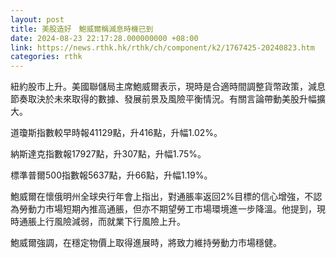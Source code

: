 ```yaml
---
layout: post
title: 美股造好　鮑威爾稱減息時機已到
date: 2024-08-23 22:17:28.000000000 +08:00
link: https://news.rthk.hk/rthk/ch/component/k2/1767425-20240823.htm
categories: rthk
---
```


紐約股市上升。美國聯儲局主席鮑威爾表示，現時是合適時間調整貨幣政策，減息節奏取決於未來取得的數據、發展前景及風險平衡情況。有關言論帶動美股升幅擴大。

道瓊斯指數較早時報41129點，升416點，升幅1.02%。

納斯達克指數報17927點，升307點，升幅1.75%。

標準普爾500指數報5637點，升66點，升幅1.19%。

鮑威爾在懷俄明州全球央行年會上指出，對通脹率返回2%目標的信心增強，不認為勞動力市場短期內推高通脹，但亦不期望勞工市場環境進一步降溫。他提到，現時通脹上行風險減弱，而就業下行風險上升。

鮑威爾強調，在穩定物價上取得進展時，將致力維持勞動力市場穩健。
